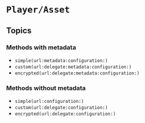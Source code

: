 # ``Player/Asset``

## Topics

### Methods with metadata

- ``simple(url:metadata:configuration:)``
- ``custom(url:delegate:metadata:configuration:)``
- ``encrypted(url:delegate:metadata:configuration:)``

### Methods without metadata

- ``simple(url:configuration:)``
- ``custom(url:delegate:configuration:)``
- ``encrypted(url:delegate:configuration:)``
